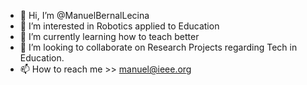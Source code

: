 - 👋 Hi, I’m @ManuelBernalLecina
- 👀 I’m interested in Robotics applied to Education
- 🌱 I’m currently learning how to teach better
- 💞️ I’m looking to collaborate on Research Projects regarding Tech in Education.
- 📫 How to reach me >> manuel@ieee.org

<!---
ManuelBernalLecina/ManuelBernalLecina is a ✨ special ✨ repository because its `README.md` (this file) appears on your GitHub profile.
You can click the Preview link to take a look at your changes.
--->
